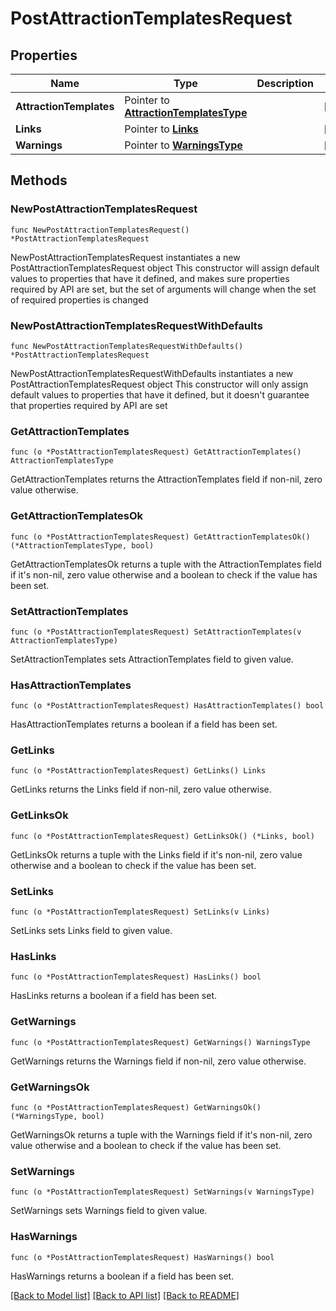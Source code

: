 # PostAttractionTemplatesRequest

## Properties

Name | Type | Description | Notes
------------ | ------------- | ------------- | -------------
**AttractionTemplates** | Pointer to [**AttractionTemplatesType**](AttractionTemplatesType.md) |  | [optional] 
**Links** | Pointer to [**Links**](Links.md) |  | [optional] 
**Warnings** | Pointer to [**WarningsType**](WarningsType.md) |  | [optional] 

## Methods

### NewPostAttractionTemplatesRequest

`func NewPostAttractionTemplatesRequest() *PostAttractionTemplatesRequest`

NewPostAttractionTemplatesRequest instantiates a new PostAttractionTemplatesRequest object
This constructor will assign default values to properties that have it defined,
and makes sure properties required by API are set, but the set of arguments
will change when the set of required properties is changed

### NewPostAttractionTemplatesRequestWithDefaults

`func NewPostAttractionTemplatesRequestWithDefaults() *PostAttractionTemplatesRequest`

NewPostAttractionTemplatesRequestWithDefaults instantiates a new PostAttractionTemplatesRequest object
This constructor will only assign default values to properties that have it defined,
but it doesn't guarantee that properties required by API are set

### GetAttractionTemplates

`func (o *PostAttractionTemplatesRequest) GetAttractionTemplates() AttractionTemplatesType`

GetAttractionTemplates returns the AttractionTemplates field if non-nil, zero value otherwise.

### GetAttractionTemplatesOk

`func (o *PostAttractionTemplatesRequest) GetAttractionTemplatesOk() (*AttractionTemplatesType, bool)`

GetAttractionTemplatesOk returns a tuple with the AttractionTemplates field if it's non-nil, zero value otherwise
and a boolean to check if the value has been set.

### SetAttractionTemplates

`func (o *PostAttractionTemplatesRequest) SetAttractionTemplates(v AttractionTemplatesType)`

SetAttractionTemplates sets AttractionTemplates field to given value.

### HasAttractionTemplates

`func (o *PostAttractionTemplatesRequest) HasAttractionTemplates() bool`

HasAttractionTemplates returns a boolean if a field has been set.

### GetLinks

`func (o *PostAttractionTemplatesRequest) GetLinks() Links`

GetLinks returns the Links field if non-nil, zero value otherwise.

### GetLinksOk

`func (o *PostAttractionTemplatesRequest) GetLinksOk() (*Links, bool)`

GetLinksOk returns a tuple with the Links field if it's non-nil, zero value otherwise
and a boolean to check if the value has been set.

### SetLinks

`func (o *PostAttractionTemplatesRequest) SetLinks(v Links)`

SetLinks sets Links field to given value.

### HasLinks

`func (o *PostAttractionTemplatesRequest) HasLinks() bool`

HasLinks returns a boolean if a field has been set.

### GetWarnings

`func (o *PostAttractionTemplatesRequest) GetWarnings() WarningsType`

GetWarnings returns the Warnings field if non-nil, zero value otherwise.

### GetWarningsOk

`func (o *PostAttractionTemplatesRequest) GetWarningsOk() (*WarningsType, bool)`

GetWarningsOk returns a tuple with the Warnings field if it's non-nil, zero value otherwise
and a boolean to check if the value has been set.

### SetWarnings

`func (o *PostAttractionTemplatesRequest) SetWarnings(v WarningsType)`

SetWarnings sets Warnings field to given value.

### HasWarnings

`func (o *PostAttractionTemplatesRequest) HasWarnings() bool`

HasWarnings returns a boolean if a field has been set.


[[Back to Model list]](../README.md#documentation-for-models) [[Back to API list]](../README.md#documentation-for-api-endpoints) [[Back to README]](../README.md)



